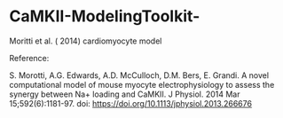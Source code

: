 # CaMKII-ModelingToolkit-

Moritti et al. ( 2014) cardiomyocyte model

Reference:

S. Morotti, A.G. Edwards, A.D. McCulloch, D.M. Bers, E. Grandi. A novel computational model of mouse myocyte electrophysiology to assess the synergy between Na+ loading and CaMKII. J Physiol. 2014 Mar 15;592(6):1181-97. doi: https://doi.org/10.1113/jphysiol.2013.266676
